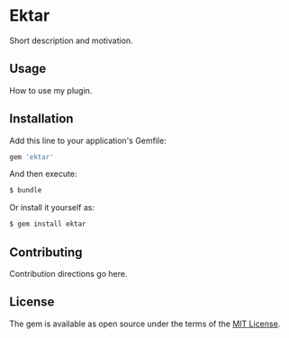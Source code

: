 # Ektar
Short description and motivation.

## Usage
How to use my plugin.

## Installation
Add this line to your application's Gemfile:

```ruby
gem 'ektar'
```

And then execute:
```bash
$ bundle
```

Or install it yourself as:
```bash
$ gem install ektar
```

## Contributing
Contribution directions go here.

## License
The gem is available as open source under the terms of the [MIT License](https://opensource.org/licenses/MIT).
